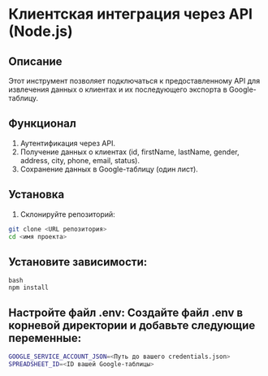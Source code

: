 # Клиентская интеграция через API (Node.js)

## Описание
Этот инструмент позволяет подключаться к предоставленному API для извлечения данных о клиентах и их последующего экспорта в Google-таблицу.

## Функционал
1. Аутентификация через API.
2. Получение данных о клиентах (id, firstName, lastName, gender, address, city, phone, email, status).
3. Сохранение данных в Google-таблицу (один лист).

## Установка
1. Склонируйте репозиторий:
```bash
git clone <URL репозитория>
cd <имя проекта>
```
## Установите зависимости:
```
bash
npm install
```

## Настройте файл .env: Создайте файл .env в корневой директории и добавьте следующие переменные:
```bash
GOOGLE_SERVICE_ACCOUNT_JSON=<Путь до вашего credentials.json>
SPREADSHEET_ID=<ID вашей Google-таблицы>
```
